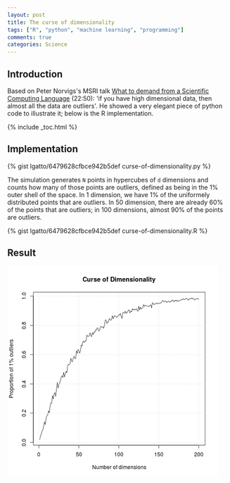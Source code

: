 ```yaml
---
layout: post
title: The curse of dimensionality
tags: ["R", "python", "machine learning", "programming"]
comments: true
categories: Science
---
```



## Introduction

Based on Peter Norvigs's MSRI talk
[What to demand from a Scientific Computing Language](http://www.msri.org/summer_schools/556/schedules/4197)
(22:50): 'if you have high dimensional data, then almost all the data
are outliers'. He showed a very elegant piece of python code to
illustrate it; below is the R implementation.

<!--more-->

{% include _toc.html %}

## Implementation

{% gist lgatto/6479628cfbce942b5def curse-of-dimensionality.py %}

The simulation generates `N` points in hypercubes of `d` dimensions
and counts how many of those points are outliers, defined as being in
the 1% outer shell of the space. In 1 dimension, we have 1% of the
uniformely distributed points that are outliers. In 50 dimension,
there are already 60% of the points that are outliers; in 100
dimensions, almost 90% of the points are outliers.

{% gist lgatto/6479628cfbce942b5def curse-of-dimensionality.R %}

## Result

![Curse of dimensionality](/images/curse-of-dimensionality.png)
